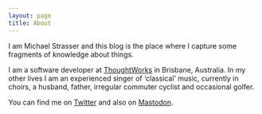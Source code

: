 ```yaml
---
layout: page
title: About
---
```


I am Michael Strasser and this blog is the place where I capture
some fragments of knowledge about things.

I am a software developer at [ThoughtWorks](https://thoughtworks.com/)
in Brisbane, Australia. In my other lives I am an experienced singer
of ‘classical’ music, currently in choirs, a husband, father, irregular
commuter cyclist and occasional golfer.

You can find me on <a rel="me" href="https://twitter.com/pharsicle">Twitter</a> and also on
<a rel="me" href="https://aus.social/@pharsicle">Mastodon</a>.
